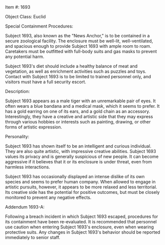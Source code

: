 Item #: 1693

Object Class: Euclid

Special Containment Procedures:

Subject 1693, also known as the "News Anchor," is to be contained in a secure zoological facility. The enclosure must be well-lit, well-ventilated, and spacious enough to provide Subject 1693 with ample room to roam. Caretakers must be outfitted with full-body suits and gas masks to prevent any potential harm.

Subject 1693's diet should include a healthy balance of meat and vegetation, as well as enrichment activities such as puzzles and toys. Contact with Subject 1693 is to be limited to trained personnel only, and visitors must have a full security escort.

Description:

Subject 1693 appears as a male tiger with an unremarkable pair of eyes. It often wears a blue bandana and a medical mask, which it seems to prefer. It has a gold earring on one of its ears, and a gold chain as an accessory. Interestingly, they have a creative and artistic side that they may express through various hobbies or interests such as painting, drawing, or other forms of artistic expression.

Personality:

Subject 1693 has shown itself to be an intelligent and curious individual. They are also quite artistic, with impressive creative abilities. Subject 1693 values its privacy and is generally suspicious of new people. It can become aggressive if it believes that it or its enclosure is under threat, even from harmless interactions.

Subject 1693 has occasionally displayed an intense dislike of its own species and seems to prefer human company. When allowed to engage in artistic pursuits, however, it appears to be more relaxed and less territorial. Its creative side has the potential for positive outcomes, but must be closely monitored to prevent any negative effects.

Addendum 1693-A:

Following a breach incident in which Subject 1693 escaped, procedures for its containment have been re-evaluated. It is recommended that personnel use caution when entering Subject 1693's enclosure, even when wearing protective suits. Any changes in Subject 1693's behavior should be reported immediately to senior staff.